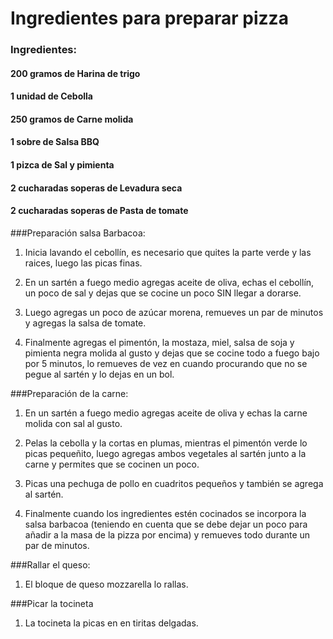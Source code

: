 
# **Ingredientes para preparar pizza**


### **Ingredientes:**

#### 200 gramos de Harina de trigo 
#### 1 unidad de Cebolla 
#### 250 gramos de Carne molida 
#### 1 sobre de Salsa BBQ 
#### 1 pizca de Sal y pimienta 
#### 2 cucharadas soperas de Levadura seca 
#### 2 cucharadas soperas de Pasta de tomate 

###Preparación salsa Barbacoa:

1. Inicia lavando el cebollín, es necesario que quites la parte verde y las raices, luego las picas finas. 

2. En un sartén a fuego medio agregas aceite de oliva, echas el cebollín, un poco de sal y dejas que se cocine un poco SIN llegar a dorarse.

3. Luego agregas un poco de azúcar morena, remueves un par de minutos y agregas la salsa de tomate. 

4. Finalmente agregas el pimentón, la mostaza, miel, salsa de soja y pimienta negra molida al gusto y dejas que se cocine todo a fuego bajo por 5 minutos, lo remueves de vez en cuando procurando que no se pegue al sartén y lo dejas en un bol. 


###Preparación de la carne:

1. En un sartén a fuego medio agregas aceite de oliva y echas la carne molida con sal al gusto.

2. Pelas la cebolla y la cortas en plumas, mientras el pimentón verde lo picas pequeñito, luego agregas ambos vegetales al sartén junto a la carne y permites que se cocinen un poco. 

3. Picas una pechuga de pollo en cuadritos pequeños y también se agrega al sartén. 

4. Finalmente cuando los ingredientes estén cocinados se incorpora la salsa barbacoa (teniendo en cuenta que se debe dejar un poco para añadir a la masa de la pizza por encima) y remueves todo durante un par de minutos.


###Rallar el queso:

1. El bloque de queso mozzarella lo rallas.  


###Picar la tocineta

1. La tocineta la picas en en tiritas delgadas. 

